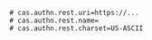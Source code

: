 ```properties
# cas.authn.rest.uri=https://...
# cas.authn.rest.name=
# cas.authn.rest.charset=US-ASCII
```
